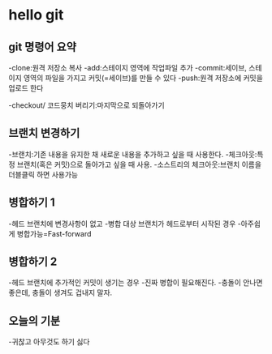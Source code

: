 # hello git

## git 명령어 요약

-clone:원격 저장소 복사
-add:스테이지 영역에 작업파일 추가
-commit:세이브, 스테이지 영역의 파일을 가지고 커밋(=세이브)를 만들 수 있다
-push:원격 저장소에 커밋을 업로드 한다

-checkout/ 코드뭉치 버리기:마지막으로 되돌아가기

## 브랜치 변경하기

-브랜치:기존 내용을 유지한 채 새로운 내용을 추가하고 싶을 때 사용한다.
-체크아웃:특정 브랜치(혹은 커밋)으로 돌아가고 싶을 때 사용.
-소스트리의 체크아웃:브랜치 이름을 더블클릭 하면 사용가능

## 병합하기 1
-헤드 브랜치에 변경사항이 없고
-병합 대상 브랜치가 헤드로부터 시작된 경우
-아주쉽게 병합가능=Fast-forward

## 병합하기 2
-헤드 브랜치에 추가적인 커밋이 생기는 경우
-진짜 병합이 필요해진다.
-충돌이 안나면 좋은데, 충돌이 생겨도 겁내지 말자.

## 오늘의 기분

-귀찮고 아무것도 하기 싫다
